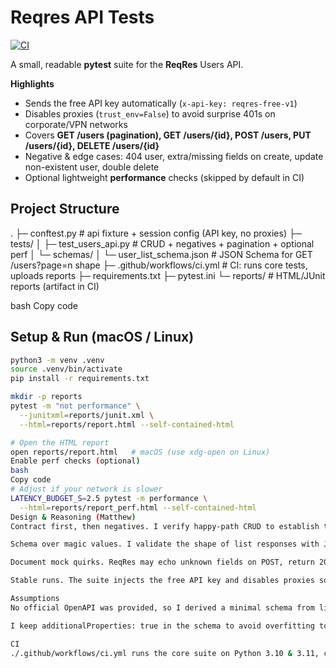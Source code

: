 # Reqres API Tests
[![CI](https://github.com/mlay0797/Reqres-API-Tests/actions/workflows/ci.yml/badge.svg)](https://github.com/mlay0797/Reqres-API-Tests/actions/workflows/ci.yml)

A small, readable **pytest** suite for the **ReqRes** Users API.

**Highlights**
- Sends the free API key automatically (`x-api-key: reqres-free-v1`)
- Disables proxies (`trust_env=False`) to avoid surprise 401s on corporate/VPN networks
- Covers **GET /users (pagination), GET /users/{id}, POST /users, PUT /users/{id}, DELETE /users/{id}**
- Negative & edge cases: 404 user, extra/missing fields on create, update non-existent user, double delete
- Optional lightweight **performance** checks (skipped by default in CI)

## Project Structure
.
├─ conftest.py # api fixture + session config (API key, no proxies)
├─ tests/
│ ├─ test_users_api.py # CRUD + negatives + pagination + optional perf
│ └─ schemas/
│ └─ user_list_schema.json # JSON Schema for GET /users?page=n shape
├─ .github/workflows/ci.yml # CI: runs core tests, uploads reports
├─ requirements.txt
├─ pytest.ini
└─ reports/ # HTML/JUnit reports (artifact in CI)

bash
Copy code

## Setup & Run (macOS / Linux)
```bash
python3 -m venv .venv
source .venv/bin/activate
pip install -r requirements.txt

mkdir -p reports
pytest -m "not performance" \
  --junitxml=reports/junit.xml \
  --html=reports/report.html --self-contained-html

# Open the HTML report
open reports/report.html   # macOS (use xdg-open on Linux)
Enable perf checks (optional)
bash
Copy code
# Adjust if your network is slower
LATENCY_BUDGET_S=2.5 pytest -m performance \
  --html=reports/report_perf.html --self-contained-html
Design & Reasoning (Matthew)
Contract first, then negatives. I verify happy-path CRUD to establish the observed contract, then add targeted negatives/edges (404, extra/missing fields, non-existent update, double delete).

Schema over magic values. I validate the shape of list responses with JSON Schema (draft-07) instead of hardcoding counts/IDs. This catches real regressions (missing/renamed fields, wrong types) without flaking on demo data.

Document mock quirks. ReqRes may echo unknown fields on POST, return 200 for PUT on non-existent, and 204 for repeated DELETEs. Tests accept and document that behavior.

Stable runs. The suite injects the free API key and disables proxies so it runs cleanly on any machine/CI. Performance checks are lightweight and opt-in to avoid network flakiness on a public mock.

Assumptions
No official OpenAPI was provided, so I derived a minimal schema from live responses + docs examples.

I keep additionalProperties: true in the schema to avoid overfitting to sample payloads.

CI
./.github/workflows/ci.yml runs the core suite on Python 3.10 & 3.11, caches pip, cancels stale runs, and uploads reports/ as an artifact. Performance tests remain opt-in.